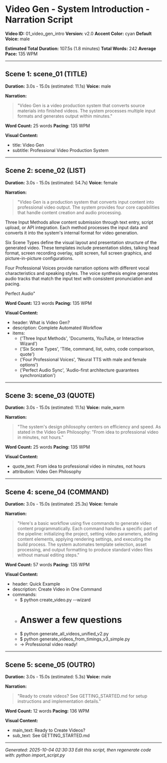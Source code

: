 # Video Gen - System Introduction - Narration Script

**Video ID:** 01_video_gen_intro
**Version:** v2.0
**Accent Color:** cyan
**Default Voice:** male

**Estimated Total Duration:** 107.5s (1.8 minutes)
**Total Words:** 242
**Average Pace:** 135 WPM

---

## Scene 1: scene_01 (TITLE)

**Duration:** 3.0s - 15.0s (estimated: 11.1s)
**Voice:** male

**Narration:**
> "Video Gen is a video production system that converts source materials into finished videos. The system processes multiple input formats and generates output within minutes."

**Word Count:** 25 words
**Pacing:** 135 WPM

**Visual Content:**
- title: Video Gen
- subtitle: Professional Video Production System

---

## Scene 2: scene_02 (LIST)

**Duration:** 3.0s - 15.0s (estimated: 54.7s)
**Voice:** female

**Narration:**
> "Video Gen is a production system that converts input content into professional video output. The system provides four core capabilities that handle content creation and audio processing.

Three Input Methods allow content submission through text entry, script upload, or API integration. Each method processes the input data and converts it into the system's internal format for video generation.

Six Scene Types define the visual layout and presentation structure of the generated video. These templates include presentation slides, talking head format, screen recording overlay, split screen, full screen graphics, and picture-in-picture configurations.

Four Professional Voices provide narration options with different vocal characteristics and speaking styles. The voice synthesis engine generates audio tracks that match the input text with consistent pronunciation and pacing.

Perfect Audio"

**Word Count:** 123 words
**Pacing:** 135 WPM

**Visual Content:**
- header: What is Video Gen?
- description: Complete Automated Workflow
- items:
  - ('Three Input Methods', 'Documents, YouTube, or Interactive Wizard')
  - ('Six Scene Types', 'Title, command, list, outro, code comparison, quote')
  - ('Four Professional Voices', 'Neural TTS with male and female options')
  - ('Perfect Audio Sync', 'Audio-first architecture guarantees synchronization')

---

## Scene 3: scene_03 (QUOTE)

**Duration:** 3.0s - 15.0s (estimated: 11.1s)
**Voice:** male_warm

**Narration:**
> "The system's design philosophy centers on efficiency and speed. As stated in the Video Gen Philosophy: "From idea to professional video in minutes, not hours."

**Word Count:** 25 words
**Pacing:** 135 WPM

**Visual Content:**
- quote_text: From idea to professional video in minutes, not hours
- attribution: Video Gen Philosophy

---

## Scene 4: scene_04 (COMMAND)

**Duration:** 3.0s - 15.0s (estimated: 25.3s)
**Voice:** female

**Narration:**
> "Here's a basic workflow using five commands to generate video content programmatically. Each command handles a specific part of the pipeline: initializing the project, setting video parameters, adding content elements, applying rendering settings, and executing the build process. The system automates template selection, asset processing, and output formatting to produce standard video files without manual editing steps."

**Word Count:** 57 words
**Pacing:** 135 WPM

**Visual Content:**
- header: Quick Example
- description: Create Video in One Command
- commands:
  - $ python create_video.py --wizard
  - # Answer a few questions
  - $ python generate_all_videos_unified_v2.py
  - $ python generate_videos_from_timings_v3_simple.py
  - → Professional video ready!

---

## Scene 5: scene_05 (OUTRO)

**Duration:** 3.0s - 15.0s (estimated: 5.3s)
**Voice:** male

**Narration:**
> "Ready to create videos? See GETTING_STARTED.md for setup instructions and implementation details."

**Word Count:** 12 words
**Pacing:** 136 WPM

**Visual Content:**
- main_text: Ready to Create Videos?
- sub_text: See GETTING_STARTED.md

---


*Generated: 2025-10-04 02:30:33*
*Edit this script, then regenerate code with: python import_script.py*
